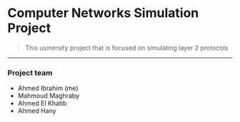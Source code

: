 # Computer Networks Simulation Project
> This usinersity project that is focused on simulating layer 2 protocols
---
### Project team
- Ahmed Ibrahim (me)
- Mahmoud Maghraby
- Ahmed El Khatib
- Ahmed Hany

